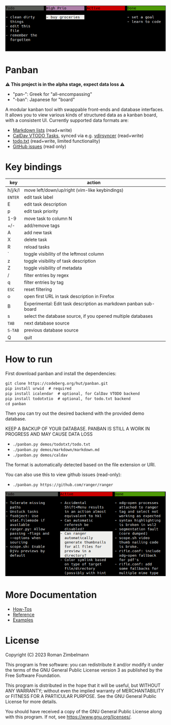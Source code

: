 ![screenshot](demos/markdown/screenshot_markdown.png)

# Panban

**⚠️ This project is in the alpha stage, expect data loss ⚠️**

- "pan-": Greek for "all-encompassing"
- "-ban": Japanese for "board"

A modular kanban tool with swappable front-ends and database interfaces.  It
allows you to view various kinds of structured data as a kanban board, with a
consistent UI.  Currently supported data formats are:

- [Markdown lists](demos/markdown/README.md) (read+write)
- [CalDav VTODO Tasks](demos/caldav/README.md), synced via e.g. [vdirsyncer](https://github.com/pimutils/vdirsyncer) (read+write)
- [todo.txt](demos/todotxt/README.md) (read+write, limited functionality)
- [GitHub issues](demos/github/README.md) (read only)

# Key bindings

| key        | action                                                           |
|------------|------------------------------------------------------------------|
| h/j/k/l    | move left/down/up/right (vim-like keybindings)                   |
| `ENTER`    | edit task label                                                  |
| E          | edit task description                                            |
| p          | edit task priority                                               |
| 1-9        | move task to column N                                            |
| +/-        | add/remove tags                                                  |
| A          | add new task                                                     |
| X          | delete task                                                      |
| R          | reload tasks                                                     |
| `          | toggle visibility of the leftmost column                         |
| z          | toggle visibility of task description                            |
| Z          | toggle visibility of metadata                                    |
| /          | filter entries by regex                                          |
| q          | filter entries by tag                                            |
| `ESC`      | reset filtering                                                  |
| o          | open first URL in task description in Firefox                    |
| B          | Experimental: Edit task description as markdown panban sub-board |
| s          | select the database source, if you opened multiple databases     |
| `TAB`      | next database source                                             |
| `S-TAB`    | previous database source                                         |
| Q          | quit                                                             |

# How to run

First download panban and install the dependencies:

```
git clone https://codeberg.org/hut/panban.git
pip install urwid  # required
pip install icalendar  # optional, for CalDav VTODO backend
pip install todotxtio  # optional, for todo.txt backend
cd panban
```

Then you can try out the desired backend with the provided demo database.

KEEP A BACKUP OF YOUR DATABASE. PANBAN IS STILL A WORK IN PROGRESS AND MAY CAUSE DATA LOSS

- `./panban.py demos/todotxt/todo.txt`
- `./panban.py demos/markdown/markdown.md`
- `./panban.py demos/caldav`

The format is automatically detected based on the file extension or URI.

You can also use this to view github issues (read-only):

- `./panban.py https://github.com/ranger/ranger`

![screenshot of github issues](demos/github/screenshot_github.png)

# More Documentation

- [How-Tos](HOWTO.md)
- [Reference](REFERENCE.md)
- [Examples](demos)

# License

Copyright (C) 2023  Roman Zimbelmann

This program is free software: you can redistribute it and/or modify
it under the terms of the GNU General Public License version 3 as
published by the Free Software Foundation.

This program is distributed in the hope that it will be useful,
but WITHOUT ANY WARRANTY; without even the implied warranty of
MERCHANTABILITY or FITNESS FOR A PARTICULAR PURPOSE.  See the
GNU General Public License for more details.

You should have received a copy of the GNU General Public License
along with this program.  If not, see <https://www.gnu.org/licenses/>.
